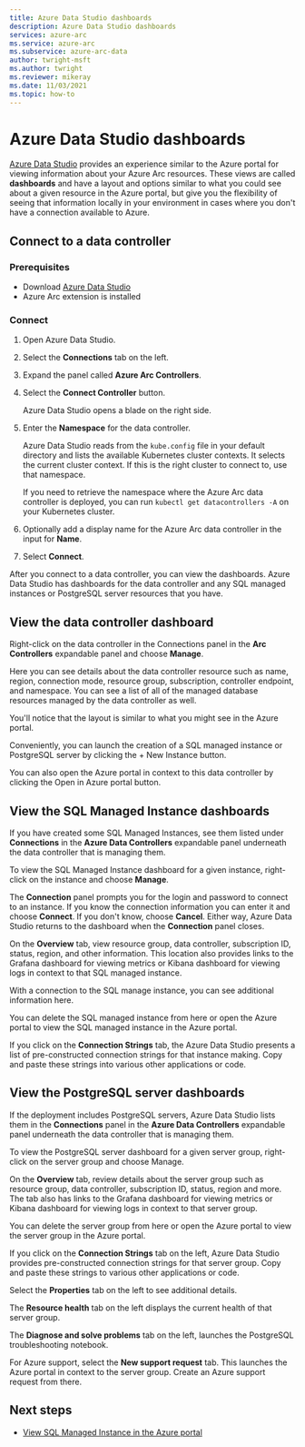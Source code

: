 ```yaml
---
title: Azure Data Studio dashboards
description: Azure Data Studio dashboards
services: azure-arc
ms.service: azure-arc
ms.subservice: azure-arc-data
author: twright-msft
ms.author: twright
ms.reviewer: mikeray
ms.date: 11/03/2021
ms.topic: how-to
---
```


# Azure Data Studio dashboards

[Azure Data Studio](/azure-data-studio/what-is) provides an experience similar to the Azure portal for viewing information about your Azure Arc resources.  These views are called **dashboards** and have a layout and options similar to what you could see about a given resource in the Azure portal, but give you the flexibility of seeing that information locally in your environment in cases where you don't have a connection available to Azure.

## Connect to a data controller

### Prerequisites

- Download [Azure Data Studio](/azure-data-studio/download-azure-data-studio)
- Azure Arc extension is installed

### Connect

1. Open Azure Data Studio.
2. Select the **Connections** tab on the left.
3. Expand the panel called **Azure Arc Controllers**.
4. Select the **Connect Controller** button. 

   Azure Data Studio opens a blade on the right side.

1. Enter the **Namespace** for the data controller.

   Azure Data Studio reads from the `kube.config` file in your default directory and lists the available Kubernetes cluster contexts. It selects the current cluster context. If this is the right cluster to connect to, use that namespace. 

   If you need to retrieve the namespace where the Azure Arc data controller is deployed, you can run `kubectl get datacontrollers -A` on your Kubernetes cluster. 

6. Optionally add a display name for the Azure Arc data controller in the input for **Name**.
7. Select **Connect**.


After you connect to a data controller, you can view the dashboards. Azure Data Studio has dashboards for the data controller and any SQL managed instances or PostgreSQL server resources that you have.

## View the data controller dashboard

Right-click on the data controller in the Connections panel in the **Arc Controllers** expandable panel and choose **Manage**.

Here you can see details about the data controller resource such as name, region, connection mode, resource group, subscription, controller endpoint, and namespace.  You can see a list of all of the managed database resources managed by the data controller as well.

You'll notice that the layout is similar to what you might see in the Azure portal.

Conveniently, you can launch the creation of a SQL managed instance or PostgreSQL server by clicking the + New Instance button.

You can also open the Azure portal in context to this data controller by clicking the Open in Azure portal button.

## View the SQL Managed Instance dashboards

If you have created some SQL Managed Instances, see them listed under **Connections** in the **Azure Data Controllers** expandable panel underneath the data controller that is managing them.

To view the SQL Managed Instance dashboard for a given instance, right-click on the instance and choose **Manage**.

The **Connection** panel prompts you for the login and password to connect to an instance. If you know the connection information you can enter it and choose **Connect**.  If you don't know, choose **Cancel**.  Either way, Azure Data Studio returns to the dashboard when the **Connection** panel closes.

On the **Overview** tab, view resource group, data controller, subscription ID, status, region, and other information. This location also provides links to the Grafana dashboard for viewing metrics or Kibana dashboard for viewing logs in context to that SQL managed instance.

With a connection to the SQL manage instance, you can see additional information here.

You can delete the SQL managed instance from here or open the Azure portal to view the SQL managed instance in the Azure portal.

If you click on the **Connection Strings** tab, the Azure Data Studio presents a list of pre-constructed connection strings for that instance making. Copy and paste these strings into various other applications or code.

## View the PostgreSQL server dashboards

If the deployment includes PostgreSQL servers, Azure Data Studio lists them  in the **Connections** panel in the **Azure Data Controllers** expandable panel underneath the data controller that is managing them.

To view the PostgreSQL server dashboard for a given server group, right-click on the server group and choose Manage.

On the **Overview** tab, review details about the server group such as resource group, data controller, subscription ID, status, region and more. The tab also has links to the Grafana dashboard for viewing metrics or Kibana dashboard for viewing logs in context to that server group.

You can delete the server group from here or open the Azure portal to view the server group in the Azure portal.

If you click on the **Connection Strings** tab on the left, Azure Data Studio provides pre-constructed connection strings for that server group. Copy and paste these strings to various other applications or code.

Select the **Properties** tab on the left to see additional details.

The **Resource health** tab on the left displays the current health of that server group.

The **Diagnose and solve problems** tab on the left, launches the PostgreSQL troubleshooting notebook.

For Azure support, select the **New support request** tab. This launches the Azure portal in context to the server group. Create an Azure support request from there.

## Next steps

- [View SQL Managed Instance in the Azure portal](view-arc-data-services-inventory-in-azure-portal.md)